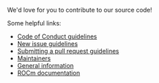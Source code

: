 We'd love for you to contribute to our source code!

Some helpful links:

- [Code of Conduct guidelines](https://www.contributor-covenant.org/version/2/1/code_of_conduct/code_of_conduct.txt)
- [New issue guidelines](https://github.com/rocm/composable_kernel/blob/develop/.github/ISSUE_TEMPLATE.md)
- [Submitting a pull request guidelines](https://github.com/rocm/composable_kernel/blob/develop/.github/PULL_REQUEST_TEMPLATE.md)
- [Maintainers](https://github.com/rocm/composable_kernel/blob/develop/CONTRIBUTORS.md)
- [General information](https://github.com/rocm/composable_kernel/blob/develop/README.md)
- [ROCm documentation](https://rocm.docs.amd.com/en/latest/how-to/llm-fine-tuning-optimization/optimizing-with-composable-kernel.html)